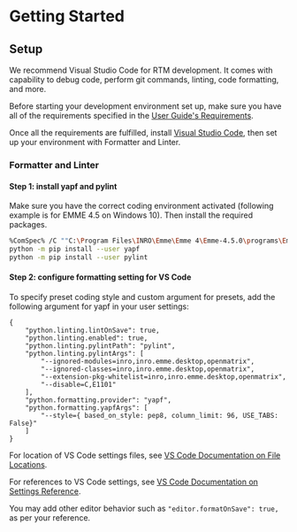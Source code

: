 
# Getting Started

## Setup

We recommend Visual Studio Code for RTM development. It comes with capability to debug code, perform git commands, linting, code formatting, and more.

Before starting your development environment set up, make sure you have all of the requirements specified in the [User Guide's Requirements].

Once all the requirements are fulfilled, install [Visual Studio Code], then set up your environment with Formatter and Linter.


### Formatter and Linter

#### Step 1: install yapf and pylint

Make sure you have the correct coding environment activated (following example is for EMME 4.5 on Windows 10). Then install the required packages.

```bash
%ComSpec% /C ""C:\Program Files\INRO\Emme\Emme 4\Emme-4.5.0\programs\Emme-cmd.bat" "
python -m pip install --user yapf
python -m pip install --user pylint
```

#### Step 2: configure formatting setting for VS Code

To specify preset coding style and custom argument for presets, add the following argument for yapf in your user settings:

```
{
    "python.linting.lintOnSave": true,
    "python.linting.enabled": true,
    "python.linting.pylintPath": "pylint",
    "python.linting.pylintArgs": [
        "--ignored-modules=inro,inro.emme.desktop,openmatrix",
        "--ignored-classes=inro,inro.emme.desktop,openmatrix",
        "--extension-pkg-whitelist=inro,inro.emme.desktop,openmatrix",
        "--disable=C,E1101"
    ],
    "python.formatting.provider": "yapf",
    "python.formatting.yapfArgs": [
        "--style={ based_on_style: pep8, column_limit: 96, USE_TABS: False}"
    ]
}
```

For location of VS Code settings files, see [VS Code Documentation on File Locations].

For references to VS Code settings, see [VS Code Documentation on Settings Reference].

You may add other editor behavior such as `"editor.formatOnSave": true,` as per your reference.




<!-- ## Model Structure


## Coding Example

Please see the following code example of "00_RunModel.py" for best practices around styling, function abstraction, and data management.

```python

``` -->


<!-- Links -->
[User Guide's Requirements]: ../workflow/#requirements
[Visual Studio Code]: https://code.visualstudio.com/download
[VS Code Documentation on File Locations]: https://code.visualstudio.com/docs/getstarted/settings#_settings-file-locations
[VS Code Documentation on Settings Reference]: https://code.visualstudio.com/docs/python/settings-reference#_formatting-settings
